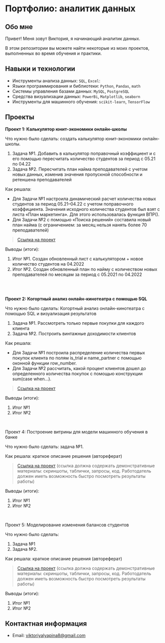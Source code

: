 # Портфолио: аналитик данных

## Обо мне 

Привет! Меня зовут Виктория, я начинающий аналитик данных. 

В этом репозитории вы можете найти некоторые из моих проектов, выполненных во время обучения и практики.
<br>

## Навыки и технологии
- Инструменты анализа данных: ``SQL``, ``Excel``: 
- Языки программирования и библиотеки: ``Python``, ``Pandas``, ``math`` 
- Системы управления базами данных: ``MySQL``, ``PostgreSQL``
- Средства визуализации данных: ``PowerBi``, ``Matplotlib``, ``seaborn``
- Инструменты для машинного обучения: ``scikit-learn``, ``TensorFlow``



## Проекты
<p> <strong>Проект 1: Калькулятор юнит-экономики онлайн-школы</strong></p> 
<p>Что нужно было сделать: создать калькулятор юнит-экономики онлайн-школы. <p>
<ol>
  <li>Задача №1. Добавить в калькулятор поправочный коэффициент и с его помощью пересчитать количество студентов за период с 05.21 по 04.22</li>
  <li>Задача №2. Пересчитать план найма преподавателей с учетом новых данных, изменив значения пропускной способности и ретеншена преподавателей</li>
</ol>

<p>Как решала:<p>
<ul>
 <li>Для Задачи №1 настроила динамический расчет количества новых студентов за период 05.21–04.22 с учетом поправочного коэффициента.
   Значения исходного количества студентов был взят с листа «План маркетинга». Для этого использовалась функция ВПР().</li>
  <li>Для Задачи №2 с помощью «Поиска решений» составила новый план найма (с ограничением: за месяц нельзя нанять более 70 преподавателей)</li> 
</ul>

> <a href="Проект №1.xlsx">Ссылка на проект</a>
 

<p>Выводы (итоги):<p>
<ol>
  <li>Итог №1. Создан обновленный лист с калькулятором + новое количество студентов на 04.2022</li>
  <li>Итог №2. Создан обновленный план по найму с количеством новых преподавателей по месяцам за период с 05.2021 по 04.2022</li>
</ol>
<br> 

<br> 
<p> <strong> Проект 2: Когортный анализ онлайн-кинотеатра с помощью SQL</strong></p>
<p>Что нужно было сделать: Когортный анализ онлайн-кинотеатра с помощью SQL и визуализация результатов <p>
<ol>
  <li>Задача №1. Рассмотреть только первые покупки для каждого клиента</li>
  <li>Задача №2. Построить винтажные доходимости клиентов </li>
</ol>

<p>Как решала:<p>
<ul>
 <li>Для Задачи №1 построила распределение количества первых покупок клиента по полям is_trial и name_partner с помощью оконной функции row_number.</li>
  <li>Для Задачи №2  рассчитать, какой процент клиентов дошел до определенного количества покупок с помощью конструкции sum(case when…).</li> 
</ul>
  
> <a href="Проект №2.zip">Ссылка на проект</a>

  <p>Выводы (итоги):<p>
<ol>
  <li>Итог №1</li>
  <li>Итог №2</li>
</ol>

<br> 
<p>Проект 4: Построение витрины для модели машинного обучения в банке </p> 
<p>Что нужно было сделать: задача №1.<p>
  
<p>Как решала: краткое описание решения (автореферат)<p>

> <a href="https://drive.google.com/drive/folders/1QOk5AAh6x7jK_yHgfKI2sUFYR7AWUi5u">Ссылка на проект</a>
(ссылка должна содержать демонстративные материалы: скриншоты, таблички, запросы, код. Работодатель должен иметь возможность быстро посмотреть результаты работы)
  
 <p>Выводы (итоги):<p>
<ol>
  <li>Итог №1</li>
  <li>Итог №2</li>
</ol>
<br> 


<p>Проект 5: Моделирование изменения балансов студентов</p> 
<p>Что нужно было сделать:<p>
<ol>
  <li>Задача №1</li>
  <li>Задача №2.</li>
</ol>

<p>Как решала: краткое описание решения (автореферат)<p>

> <a href="https://github.com/Skyproportfolio/data-analytics-5month/blob/main/Проект%205.xlsx">Ссылка на проект</a>
(ссылка должна содержать демонстративные материалы: скриншоты, таблички, запросы, код. Работодатель должен иметь возможность быстро посмотреть результаты работы)
 
 <p>Выводы (итоги):<p>
<ol>
  <li>Итог №1</li>
  <li>Итог №2</li>
</ol>

## Контактная информация
- Email: viktoriyalyapina8@gmail.com
